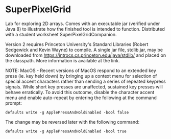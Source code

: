 # SuperPixelGrid
Lab for exploring 2D arrays.  Comes with an executable jar (verified under Java 8) to illustrate how the finished tool is intended to function.  Distributed with a student worksheet SuperPixelGridCompanion.

Version 2 requires Princeton University's Standard Libraries (Robert Sedgewick and Kevin Wayne) to compile.  A single jar file, stdlib.jar, may be downloaded from https://introcs.cs.princeton.edu/java/stdlib/ and placed on the classpath.  More information is available at the link.

NOTE: MacOS - Recent versions of MacOS respond to an extended key press (ie. key held down) by bringing up a context menu for selection of special accent characters rather than sending a series of repeated keypress signals.  While short key presses are  unaffected, sustained key presses will behave erratically.  To avoid this outcome, disable the character accent menu and enable auto-repeat by entering the following at the command prompt:

    defaults write -g ApplePressAndHoldEnabled -bool false

The change may be reversed later with the following command:

    defaults write -g ApplePressAndHoldEnabled -bool true 

